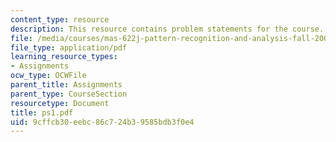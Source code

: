 ```yaml
---
content_type: resource
description: This resource contains problem statements for the course.
file: /media/courses/mas-622j-pattern-recognition-and-analysis-fall-2006/9cffcb30eebc86c724b39585bdb3f0e4_ps1.pdf
file_type: application/pdf
learning_resource_types:
- Assignments
ocw_type: OCWFile
parent_title: Assignments
parent_type: CourseSection
resourcetype: Document
title: ps1.pdf
uid: 9cffcb30-eebc-86c7-24b3-9585bdb3f0e4
---
```

